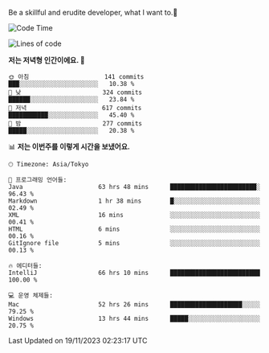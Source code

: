 Be a skillful and erudite developer, what I want to.👶

<!--START_SECTION:waka-->
![Code Time](http://img.shields.io/badge/Code%20Time-177%20hrs%2041%20mins-blue)

![Lines of code](https://img.shields.io/badge/%EC%A0%80%EB%8A%94%20%EC%97%AC%ED%83%9C%EA%B9%8C%EC%A7%80%20-733.4%20thousand%20%EC%A4%84%EC%9D%98%20%EC%BD%94%EB%93%9C%EB%A5%BC%20%EC%9E%91%EC%84%B1%ED%96%88%EC%96%B4%EC%9A%94.-blue)

**저는 저녁형 인간이에요. 🦉** 

```text
🌞 아침                     141 commits         ███░░░░░░░░░░░░░░░░░░░░░░   10.38 % 
🌆 낮　                     324 commits         ██████░░░░░░░░░░░░░░░░░░░   23.84 % 
🌃 저녁                     617 commits         ███████████░░░░░░░░░░░░░░   45.40 % 
🌙 밤　                     277 commits         █████░░░░░░░░░░░░░░░░░░░░   20.38 % 
```


📊 **저는 이번주를 이렇게 시간을 보냈어요.** 

```text
🕑︎ Timezone: Asia/Tokyo

💬 프로그래밍 언어들: 
Java                     63 hrs 48 mins      ████████████████████████░   96.43 % 
Markdown                 1 hr 38 mins        █░░░░░░░░░░░░░░░░░░░░░░░░   02.49 % 
XML                      16 mins             ░░░░░░░░░░░░░░░░░░░░░░░░░   00.41 % 
HTML                     6 mins              ░░░░░░░░░░░░░░░░░░░░░░░░░   00.16 % 
GitIgnore file           5 mins              ░░░░░░░░░░░░░░░░░░░░░░░░░   00.13 % 

🔥 에디터들: 
IntelliJ                 66 hrs 10 mins      █████████████████████████   100.00 % 

💻 운영 체제들: 
Mac                      52 hrs 26 mins      ████████████████████░░░░░   79.25 % 
Windows                  13 hrs 44 mins      █████░░░░░░░░░░░░░░░░░░░░   20.75 % 
```


 Last Updated on 19/11/2023 02:23:17 UTC
<!--END_SECTION:waka-->
